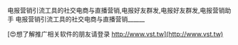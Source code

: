 电报营销引流工具的社交电商与直播营销,电报好友群发,电报好友群发,电报营销助手
电报营销引流工具的社交电商与直播营销______

[😍想了解推广相关软件的朋友请登录 http://www.vst.tw](http://www.vst.tw)



